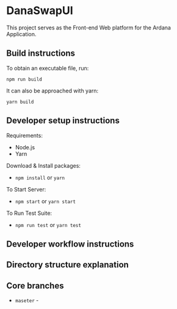 # DanaSwapUI
This project serves as the Front-end Web platform for the Ardana Application.

## Build instructions
To obtain an executable file, run:

```npm run build```

It can also be approached with yarn:

```yarn build```

## Developer setup instructions

Requirements:
- Node.js
- Yarn

Download & Install packages:
- ```npm install``` or ```yarn```

To Start Server:
- ```npm start``` or ```yarn start```

To Run Test Suite:
- ```npm run test``` or ```yarn test```


## Developer workflow instructions
## Directory structure explanation
## Core branches
- ```maseter``` - 
